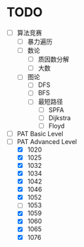 # TODO
- [ ] 算法竞赛
    - [ ] 暴力遍历
    - [ ] 数论
        - [ ] 质因数分解
        - [ ] 大数
    - [ ] 图论
        - [ ] DFS
        - [ ] BFS
        - [ ] 最短路径
            - [ ] SPFA
            - [ ] Dijkstra
            - [ ] Floyd
- [ ] PAT Basic Level
- [ ] PAT Advanced Level
    - [x] 1020
    - [x] 1025
    - [x] 1032 
    - [x] 1034 
    - [x] 1042
    - [x] 1046
    - [x] 1052
    - [ ] 1053
    - [x] 1059
    - [x] 1060
    - [x] 1065
    - [x] 1076
